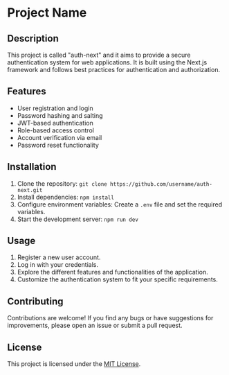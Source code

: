 # Project Name

## Description

This project is called "auth-next" and it aims to provide a secure authentication system for web applications. It is built using the Next.js framework and follows best practices for authentication and authorization.

## Features

- User registration and login
- Password hashing and salting
- JWT-based authentication
- Role-based access control
- Account verification via email
- Password reset functionality

## Installation

1. Clone the repository: `git clone https://github.com/username/auth-next.git`
2. Install dependencies: `npm install`
3. Configure environment variables: Create a `.env` file and set the required variables.
4. Start the development server: `npm run dev`

## Usage

1. Register a new user account.
2. Log in with your credentials.
3. Explore the different features and functionalities of the application.
4. Customize the authentication system to fit your specific requirements.

## Contributing

Contributions are welcome! If you find any bugs or have suggestions for improvements, please open an issue or submit a pull request.

## License

This project is licensed under the [MIT License](LICENSE).
